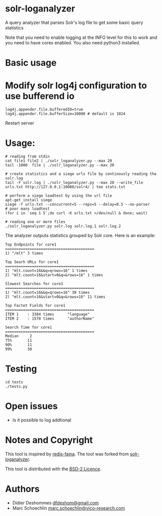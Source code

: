 solr-loganalyzer
=================

A query analyzer that parses Solr's log file to get some basic query statistics 

Note that you need to enable logging at the INFO level for this to
work and you need to have cores enabled. You also need python3 installed.

Basic usage
===========

# Modify solr log4j configuration to use bufferend io
```
log4j.appender.file.bufferedIO=true
log4j.appender.file.bufferSize=10000 # default is 1024
```
Restart server

# Usage:
```
# reading from stdin
cat file1 file2 | ./solr_loganalyzer.py --max 20
tail -1000  file | ./solr_loganalyzer.py --max 20

# create statistics and a siege urls file by continously reading the solr.log 
tail -F solr.log | ./solr_loganalyzer.py --max 20 --write_file urls.txt http://127.0.0.1:10080/solr4/ | tee stats.txt

# perform a siege loadtest by using the url file
apt-get install siege
siege -f urls.txt --concurrent=5 --reps=5 --delay=0.5 --no-parser
# poor mans loadtest
(for i in `seq 1 5`;do curl -K urls.txt >/dev/null & done; wait)

# reading one or more files
./solr_loganalyzer.py solr.log solr.log.1 solr.log.2
```

The analyzer outputs statistics grouped by Solr core. Here is an example:

```
Top Endpoints for core1
========================================
1) "/mlt" 3 times
   
Top Searh URLs for core1
========================================
1) "mlt.count=16&&q=qrows=16" 1 times
2) "mlt.count=16&start=0&q=&rows=16" 1 times
   
Slowest Searches for core1
========================================
1) "mlt.count=16&&q=qrows=16" 30 times
2) "mlt.count=16&start=0&q=&rows=16" 11 times
   
Top Factet Fields for core1
========================================
ITEM 1    : 3384 times      "language"
ITEM 2    : 1578 times      "authorName"
   
Search Time for core1
========================================
Median     2
75%       11
90%       11
99%       30
```

# Testing

```
cd tests
./tests.py
```

Open issues
===========
- Is it possible to log addtional 

Notes and Copyright
===================

This tool is inspired by [redis-faina](https://github.com/Instagram/redis-faina).
The tool was forked from [solr-loganalyzer](https://github.com/dfdesho/solr-loganalyzer).

This tool is distributed with the [BSD-2 Licence](LICENCE).

Authors
=======

* Didier Deshommes <dfdeshom@gmail.com>
* Marc Schoechlin <marc.schoechlin@vico-research.com>

